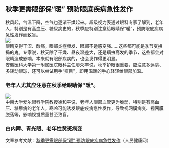 ## 秋季更需眼部保“暖” 预防眼底疾病急性发作  
秋风起，气温下降，空气也逐渐干燥起来。超级视力表通过眼科专家了解到，老年人，特别是有高血压、糖尿病史的，秋季应特别注意给眼睛保“暖”，预防眼底疾病急性发作而致盲。  
![](http://cdncms.v-keep.cn/wp-content/uploads/2019/10/timg44.jpg)  
眼睛变得干涩、酸痛，眼部炎症频发、眼部不适感变强……这些都可能是季节变换捣的鬼。专家说，秋天除了干燥、昼夜温差大，还是螨虫高发的季节，这些都会对眼睛造成影响，本来就有眼部疾病的，也会发作得更明显。  
安徽医科大学第一附属医院眼科主任廖荣丰说，秋季护眼很重要，应注意多远眺、多转动眼球，还可以尝试用手“熨目”，即用温暖的手心轻轻给眼部加温。  
### 老年人尤其应注意在秋季给眼睛保“暖”。  
![](http://cdncms.v-keep.cn/wp-content/uploads/2019/10/u3266707192316530916fm15gp0.jpg)  
中南大学爱尔眼科学院教授徐和平说，老年人眼部血管更为脆弱，特别是有高血压、糖尿病的老年人，寒冷可能诱发眼底疾病急性发作，导致视网膜病变、视网膜脱落等，影响视觉质量甚至致盲。  
### 白内障、青光眼、老年性黄斑病变  
文章参考文献：<a href="http://health.people.com.cn/n1/2019/0925/c14739-31371195.html">秋季更需眼部保“暖”&nbsp;预防眼底疾病急性发作</a>（人民健康网）  
